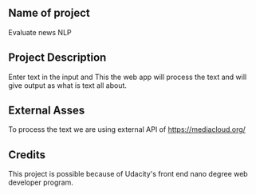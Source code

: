 ## Name of project
Evaluate news NLP

## Project Description
Enter text in the input and This the web app will process the text and will give output as what is text all about.

## External Asses
To process the text we are using external API of https://mediacloud.org/

## Credits
This project is possible because of Udacity's front end nano degree web developer program.